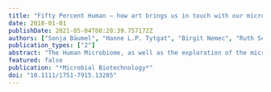 ```yaml
---
title: "Fifty Percent Human – how art brings us in touch with our microbial cohabitants"
date: 2018-01-01
publishDate: 2021-05-04T08:28:39.757172Z
authors: ["Sonja Bäumel", "Hanne L.P. Tytgat", "Birgit Nemec", "Ruth Schmidt", "Loo Wee Chia", "Hauke Smidt"]
publication_types: ["2"]
abstract: "The Human Microbiome, as well as the exploration of the microorganisms inhabiting the human body, are not only integral to the field of microbiology but represent an intrinsic part of all human beings. Consequently, along with scientists, artists have been inspired by the microbiome: transforming it in to tangible artefacts in order to critically question, reflect on and break down the barrier between humans and their microcohabitants. By artistic means, artists help us to understand how microbial research topics are inevitably affected by societal influences, including (health) politics, economics and the arts. Fifty Percent Human is a multidisciplinary artistic research project that aims to reshape our understanding of the human body and its environment as well as to explore possibilities for conscious coexistence in order to bridge the gap between science and society. We are 50% human With the help of microbiologists, humans are slowly coming to the understanding that our bodies are ecosystems rich in biodiversity, which contain complex societies of microbes living in and on our bodies. One can even ponder how human we really are, when taking into account that microorganisms cover the entire outer surface of our body, including our skin, gut, vagina and mouth (The Human Microbiome Project Consortium, 2012). Drawing on microbiologists' claims that 90 per cent of cells that constitute our body are not human but bacterial (Savage, 1977; Brown, 2010), we can begin to visualize the human body as a complex ecosystem. Recently, more in-depth calculations have \"upgraded\" our humanness, showing that about 50 % of cells being human (Sender et al., 2016a,b). Fifty Percent Human was initiated by and is part of Sonja B€ aumel's ongoing research and creative process through which a multidisciplinary team examined, questioned and challenged the relationship between the human body and its microbial cohabitants. In particular, the project aimed to see how the concept of the Human Microbiome can be critically challenged and how artists can play a role in translating research, often perceived as something abstract to laymen, into a more tangible and immediate experience. To question and shape the relational and context-dependent aspects of the human existence, it needs to be grasped as complete as possible, that is down to its tiniest components, including human body cells and the non-human cohabitants of the body, its microbes. Today, however, the discrepancy between people's perception of the functions and purposes of microbes and the essentiality of microorganisms to our existence could not be larger. Laymen often perceive microorganisms as dangerous creatures and sources of diseases, taking hygienic practices to the level of germophobia. Fifty Percent Human aims to challenge this perception by allowing people to reach out to their microbes and explore the potential of their microbial self. It strives to help people to realize that we are much more than who we think we are and to recognize microbial life forms as actors that coshape our bodies, as well as our physical and mental constitution (Rees et al., 2018). If we aspire †Equal contribution."
featured: false
publication: "*Microbial Biotechnology*"
doi: "10.1111/1751-7915.13285"
---
```


